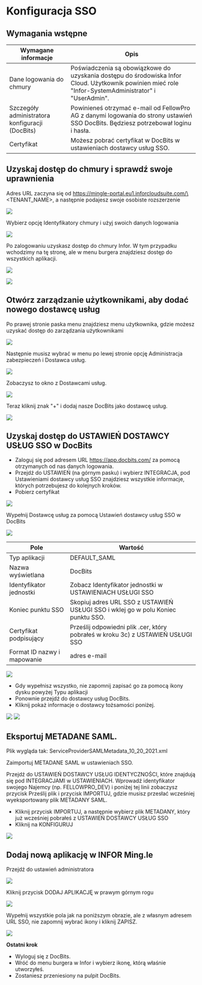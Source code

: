 # Konfiguracja SSO

## Wymagania wstępne

| Wymagane informacje           | Opis                                                                                                                                               |
| ------------------------------ | --------------------------------------------------------------------------------------------------------------------------------------------------- |
| Dane logowania do chmury       | Poświadczenia są obowiązkowe do uzyskania dostępu do środowiska Infor Cloud. Użytkownik powinien mieć role "Infor-SystemAdministrator" i "UserAdmin". |
| Szczegóły administratora konfiguracji (DocBits) | Powinieneś otrzymać e-mail od FellowPro AG z danymi logowania do strony ustawień SSO DocBits. Będziesz potrzebował loginu i hasła. |
| Certyfikat                     | Możesz pobrać certyfikat w DocBits w ustawieniach dostawcy usług SSO.                                                                   |

## Uzyskaj dostęp do chmury i sprawdź swoje uprawnienia

Adres URL zaczyna się od https://mingle-portal.eu1.inforcloudsuite.com/\<TENANT\_NAME>, a następnie podajesz swoje osobiste rozszerzenie

![](https://lh7-us.googleusercontent.com/bLBEM2KCtSiztzy3htdtA8hpnR9J616ecGXPVYZIn-r\_m1tHkLeC8SJZJobl8Hu-Xju4WR7BanVq6NClf9hvbp5qXpjLVHaO9thfmE6-2ITJrlIZzv6OyG93KVhmOsdt6xiEoNrfJO8PwUFRDBblMT4)

Wybierz opcję Identyfikatory chmury i użyj swoich danych logowania

![](https://lh7-us.googleusercontent.com/aF9VyjY-cuTx5NZ9GdnyOQjZmegW9Hp5r7-8AY8SJb1Lj-\_saFTwju49KKqltxXt3ZevQ1Yr47MRQA0UdXkXeb2TnactKpxC5YV3eqkyZiYJVx-cVkolYfwuJElPEgiYMrRQSeSb5fALoUQehxQUh\_0)

Po zalogowaniu uzyskasz dostęp do chmury Infor. W tym przypadku wchodzimy na tę stronę, ale w menu burgera znajdziesz dostęp do wszystkich aplikacji.

![](https://lh7-us.googleusercontent.com/rUfjNI7DIYDw\_sm-KWcGaU\_xGWRZesRkyoYB\_00gOe6OUVAeFXL4UvlKWdtuz771fElXi4fC9NWahRQVLGAxAL6alR5K8edHcOdpdxu-PPfGO7O9exx61NyL4KTqNrt2AofIcnkbWyjf2EGeytPKTdA)

![](https://lh7-us.googleusercontent.com/low1Mq1NxL-Fzo72m-Wy8RPaooMuuQHBdA7rMFVcl7Ps\_G284L2Ze-BjEGy2bM7gcbeWBNeMm6yU8taNCUXgSzb9OcRWRFhQACzsg90XxmxhIfXanKz\_y8tqB4qv8I3W6HIj7SB84NzqK0IJ6UAcYbs)

## Otwórz zarządzanie użytkownikami, aby dodać nowego dostawcę usług

Po prawej stronie paska menu znajdziesz menu użytkownika, gdzie możesz uzyskać dostęp do zarządzania użytkownikami

![](https://lh7-us.googleusercontent.com/4SvG9pBCyZxBc-kUzwGarIdJkL4S-3bbFnxdfEQoAczOY7abTN72-MYDZ7TtIMqpvAkgsrpM\_Fz2sud5M84r8PrAXkEZHJuhIAAHCCpxqKwkmmfFVnCxiU-iLLBeAlEANp05j\_3kznyOGYqOgs1e1fo)

Następnie musisz wybrać w menu po lewej stronie opcję Administracja zabezpieczeń i Dostawca usług.

![](https://lh7-us.googleusercontent.com/F2dwiMbEqSF8XkZz5JvuOOOjs6MoxIqUAyj3gU6QasaGEUPuPiR\_ANQuJ6wrZjnl1LWNRh2aBBvLvXNp85yfpTjnJP6cLbNoEfcjTbbDyrGfEciYu39jXwcBral6Q70IKkIvzANbJN1WjIonpDzPZQ0)

Zobaczysz to okno z Dostawcami usług.

![](https://lh7-us.googleusercontent.com/BBANp\_qDLF8qBKXErAc65893Ya954hqNzg2U8xK-oZCXiSqr\_pboGzuLLW7cCeDjjpCzJn1Zkzc5B4IAI-NOCA\_E5EVW47AWixVGRDUkJ4NGuqAAXYM2UDmIWgi2DggfPkE2CaX0Da7CPGBNrDbe9Yo)

Teraz kliknij znak "+" i dodaj nasze DocBits jako dostawcę usług.&#x20;

![](https://lh7-us.googleusercontent.com/Ksq7zDLEy0AZ3CfobBG8ua2QXsec10nJ3UAed-LXsziZs4VVzxdydmWzP4lBgIOkfQmiCSQo4Q-773wRbsGLyvk2UG4Mj34HeyiSyRAAET7Ojr8mJFZENfAszSViM-QPpcC3AIEFOQuKWYfN0-jOsHY)

## Uzyskaj dostęp do USTAWIEŃ DOSTAWCY USŁUG SSO w DocBits

* Zaloguj się pod adresem URL https://app.docbits.com/ za pomocą otrzymanych od nas danych logowania.
* Przejdź do USTAWIEŃ (na górnym pasku) i wybierz INTEGRACJA, pod Ustawieniami dostawcy usług SSO znajdziesz wszystkie informacje, których potrzebujesz do kolejnych kroków.
* Pobierz certyfikat

![](https://lh7-us.googleusercontent.com/R9VSArrCuGWySeSTYBCLHXybVdvbx37TiviLKFvgNZVfaGXITpxoNkIY4JUMuaROZ1f9BYmqfhhq5YYdRbIz5aJaLGAt7oOxZ5m47MAzgUacP-STjdEHzcy1zjgq22YUh4UrqiTrzC969upxt1qDFxs)

Wypełnij Dostawcę usług za pomocą Ustawień dostawcy usług SSO w DocBits&#x20;

![](https://lh7-us.googleusercontent.com/ATCza1efYWKWr7MfDZfa3WbK1r88L9U91fKs319lTh\_QZxyJEp5WLjjCuOqwqnA6Li-h3\_KmRzaxVujbhqTn4Xq6eHAaeAt3K5Whg4KuLPlgTHAuCU02YXaOqhPNBAWSERRwCCmuXQDknoTPosNlDgA)

| Pole                      | Wartość                                                                                      |
| -------------------------- | ------------------------------------------------------------------------------------------ |
| Typ aplikacji           | DEFAULT\_SAML                                                                              |
| Nazwa wyświetlana               | DocBits                                                                                    |
| Identyfikator jednostki      | Zobacz Identyfikator jednostki w USTAWIENIACH USŁUGI SSO                                                   |
| Koniec punktu SSO               | Skopiuj adres URL SSO z USTAWIEŃ USŁUGI SSO i wklej go w polu Koniec punktu SSO.         |
| Certyfikat podpisujący        | Prześlij odpowiedni plik .cer, który pobrałeś w kroku 3c) z USTAWIEŃ USŁUGI SSO |
| Format ID nazwy i mapowanie | adres e-mail                                                                              |

![](https://lh7-us.googleusercontent.com/YfEUu3X34cjKrPKTLybMvRn-6rKS5aSWGoJLria08yYFZYyidnnVQKRJgzVgudPVPk8k9xWwUpzQyGi2peHFxY8UsQvXV-2twH9G-8IiFSRfoCk5eQUnoplNrttNYNYKUDjs7ckFw0BVYpzGz26Htxs)

* Gdy wypełnisz wszystko, nie zapomnij zapisać go za pomocą ikony dysku powyżej Typu aplikacji
* Ponownie przejdź do dostawcy usług DocBits.
* Kliknij pokaż informacje o dostawcy tożsamości poniżej.

![](https://lh7-us.googleusercontent.com/ajA6zmOcJCNOHJM\_2fUMaObnOGzTLmjUHhOm5QfR7inIfhavc0YywcyUHalVY22ay5rG\_JtcTbUVUX7ZIn7GOPecylljFLdhrQg-JzOZ3Vcav8FM0ZdjT82otfdNYMFyPT3W3ZZuXpKJ1gUcvyx70jU)
![](https://lh7-us.googleusercontent.com/7VPP4izI8E5idcQOA3zRhCOCB5L9uZuylVcMhToiHUI3qk_fCE4n30D-ccYO3OAvAjIrrhJ-AApNMJ7tQO3DmtP3TS5n5r15YUgf_FzBCdL77a_wcAIE0zS2VjKLPB2iPaxOokPHk9G5NW86MV6sZUI)

## Eksportuj METADANE SAML.

Plik wygląda tak: ServiceProviderSAMLMetadata_10_20_2021.xml

Zaimportuj METADANE SAML w ustawieniach SSO.

Przejdź do USTAWIEŃ DOSTAWCY USŁUG IDENTYCZNOŚCI, które znajdują się pod INTEGRACJAMI w USTAWIENIACH. Wprowadź identyfikator swojego Najemcy (np. FELLOWPRO_DEV) i poniżej tej linii zobaczysz przycisk Prześlij plik i przycisk IMPORTUJ, gdzie musisz przesłać wcześniej wyeksportowany plik METADANY SAML.

* Kliknij przycisk IMPORTUJ, a następnie wybierz plik METADANY, który już wcześniej pobrałeś z USTAWIEŃ DOSTAWCY USŁUG SSO
* Kliknij na KONFIGURUJ

![](https://lh7-us.googleusercontent.com/7-v_YNgl_29WrK2lE62nEfIRQ3R5KVmOL_PeR8_ZxS8LNxHSVpHuKcNwDAmaSGTNepi0Izg64T3l3FY6XUSMZCVB-kyV3cbf0DtI-9GnspkrSibmRW3Dx2ESxZeyrkseRYRKdnmUn-GR4fmh8gUx_Rg)

## Dodaj nową aplikację w INFOR Ming.le

Przejdź do ustawień administratora

![](https://lh7-us.googleusercontent.com/D5shQ6CN5YAbGM_0Gr6Hf7-nOlAkTXMyOSr1DntZv8NMSg-mxT5ckp2uIxpHkt4WRQGwCcpIBip9D4Q7_Z590oRQOlg36lu9Y_gq0VxHojNu8ma_3tvtYzrBlZVJJdrXPoib9cvizawCBxGaQlvZ4x8)

Kliknij przycisk DODAJ APLIKACJĘ w prawym górnym rogu

![](https://lh7-us.googleusercontent.com/l1JjP7c7Y9Echd_xx9gEoG7zD-U9wLv-0DNpHtdycXco--1urpcmObRhW4mYngaS8U0OcSv3vA_wSvg3diSMmsC50BcSTbcMD47hsS7q3QwssdS7cY8rpNQHF7v_20_tBpZRuUhTLZ5bY6QnD53T0Lw)

Wypełnij wszystkie pola jak na poniższym obrazie, ale z własnym adresem URL SSO, nie zapomnij wybrać ikony i kliknij ZAPISZ.

![](https://lh7-us.googleusercontent.com/_ToZv0_KzrnCJtTprJU7FJirxGC9Vn7c632BaLbIQH8aSJCAeOaw6XxpJ3nzUKs4yI4MtEX5QxuLwf_ywjiAP_cEdVEV8fIueOGh10A46pBIEnK5cDu4PS-q2La8tbqOWQb3nkKPyfgfEYxRDlWf7bI)

**Ostatni krok**

* Wyloguj się z DocBits.
* Wróć do menu burgera w Infor i wybierz ikonę, którą właśnie utworzyłeś.
* Zostaniesz przeniesiony na pulpit DocBits.
